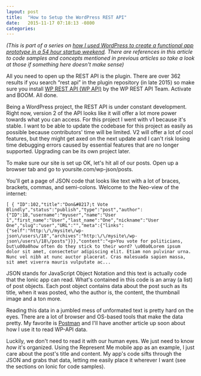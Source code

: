 ```yaml
---
layout: post
title:  "How to Setup the WordPress REST API"
date:   2015-11-17 07:18:13 -0800
categories: 
---
```


_(This is part of a series on [how I used WordPress to create a functional app prototype in a 54 hour startup weekend](/news/startup-weekend-winter-2015/). There are references in this article to code samples and concepts mentioned in previous articles so take a look at those if something here doesn't make sense)_

All you need to open up the REST API is the plugin. There are over 362 results if you search “rest api” in the plugin repository (in late 2015) so make sure you install [WP REST API (WP API)](https://wordpress.org/plugins/json-rest-api/) by the WP REST API Team. Activate and BOOM. All done.

Being a WordPress project, the REST API is under constant development. Right now, version 2 of the API looks like it will offer a lot more power towards what you can access. For this project I went with v1 because it's stable. I want to be able to update the codebase for this project as easily as possible because contributors' time will be limited. V2 will offer a lot of cool features, but they might get axed on the next update and I can't risk losing time debugging errors caused by essential features that are no longer supported. Upgrading can be its own project later.

To make sure our site is set up OK, let's hit all of our posts. Open up a browser tab and go to yoursite.com/wp-json/posts. 

You'll get a page of JSON code that looks like text with a lot of braces, brackets, commas, and semi-colons. Welcome to the Neo-view of the internet:

```
[ { "ID":102,"title":"Don&#8217;t Vote Blindly","status":"publish","type":"post","author":{"ID":18,"username":"myuser","name":"User 1","first_name":"User","last_name":"One","nickname":"User One","slug":"user","URL":"","meta":{"links":{"self":"http:\/\/mysite\/wp-json\/users\/18","archives":"http:\/\/mysite\/wp-json\/users\/18\/posts"}}},"content":"<p>You vote for politicians, but\u00a0how often do they stick to their word? \u00a0Lorem ipsum dolor sit amet, consectetur adipiscing elit. Etiam non pulvinar urna. Nunc vel nibh at nunc auctor placerat. Cras malesuada sapien massa, sit amet viverra mauris vulputate ac...
```

JSON stands for JavaScript Object Notation and this text is actually code that the Ionic app can read. What's contained in this code is an array (a list) of post objects. Each post object contains data about the post such as its title, when it was posted, who the author is, the content, the thumbnail image and a ton more.

Reading this data in a jumbled mess of unformated text is pretty hard on the eyes. There are a lot of browser and OS-based tools that make the data pretty. My favorite is [Postman](https://www.getpostman.com) and I'll have another article up soon about how I use it to read WP-API data.

Luckily, we don't need to read it with our human eyes. We just need to know _how_ it's organized. Using the Represent Me mobile app as an example, I just care about the post's title and content. My app's code sifts through the JSON and grabs that data, letting me easily place it wherever I want (see the sections on Ionic for code samples).